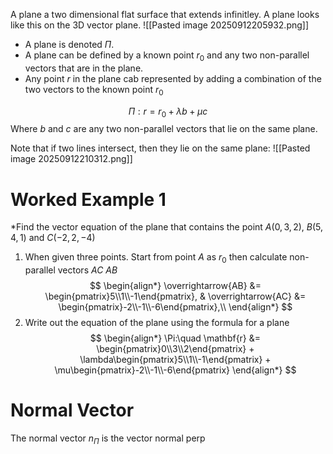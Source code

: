 A plane a two dimensional flat surface that extends infinitley. A plane looks like this on the 3D vector plane. ![[Pasted image 20250912205932.png]]
- A plane is denoted $\Pi$. 
- A plane can be defined by a known point $r_{0}$ and any two non-parallel vectors that are in the plane.
- Any point $r$ in the plane cab represented by adding a combination of the two vectors to the known point $r_{0}$

$$
\Pi:r=r_{0}+\lambda b+\mu c
$$
Where $b$ and $c$ are any two non-parallel vectors that lie on the same plane.

Note that if two lines intersect, then they lie on the same plane:
![[Pasted image 20250912210312.png]]

# Worked Example 1
*Find the vector equation of the plane that contains the point $A(0,3,2)$, $B(5,4,1)$ and $C(-2,2,-4)$ 

1. When given three points. Start from point $A$ as $r_{0}$ then calculate non-parallel vectors $AC$ $AB$
$$
\begin{align*}
\overrightarrow{AB} &= \begin{pmatrix}5\\1\\-1\end{pmatrix}, &
\overrightarrow{AC} &= \begin{pmatrix}-2\\-1\\-6\end{pmatrix},\\
\end{align*}
$$
2. Write out the equation of the plane using the formula for a plane
$$
\begin{align*}
\Pi:\quad \mathbf{r} &= \begin{pmatrix}0\\3\\2\end{pmatrix} + \lambda\begin{pmatrix}5\\1\\-1\end{pmatrix} + \mu\begin{pmatrix}-2\\-1\\-6\end{pmatrix}
\end{align*}
$$

# Normal Vector
The normal vector $n_{\Pi}$ is the vector normal perp